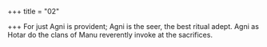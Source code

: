 +++
title = "02"

+++
For just Agni is provident; Agni is the seer, the best ritual adept.
Agni as Hotar do the clans of Manu reverently invoke at the sacrifices. 